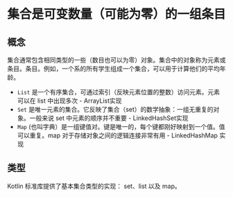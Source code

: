 # 集合是可变数量（可能为零）的一组条目

## 概念

集合通常包含相同类型的一些（数目也可以为零）对象。集合中的对象称为元素或条目。条目。例如，一个系的所有学生组成一个集合，可以用于计算他们的平均年龄。

- `List` 是一个有序集合，可通过索引（反映元素位置的整数）访问元素。元素可以在 list 中出现多次 - ArrayList实现
- `Set` 是唯一元素的集合。它反映了集合（set）的数学抽象：一组无重复的对象。一般来说 set 中元素的顺序并不重要 - LinkedHashSet实现
- `Map` (也叫字典）是一组键值对。键是唯一的，每个键都刚好映射到一个值。值可以重复。map 对于存储对象之间的逻辑连接非常有用 - LinkedHashMap 实现

## 类型

Kotlin 标准库提供了基本集合类型的实现： set、list 以及 map。 

